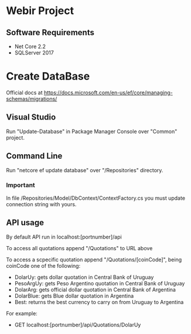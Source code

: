 # Webir Project

## Software Requirements

* Net Core 2.2
* SQLServer 2017

# Create DataBase 
Official docs at https://docs.microsoft.com/en-us/ef/core/managing-schemas/migrations/

## Visual Studio
Run "Update-Database" in Package Manager Console over "Common" project.

## Command Line
Run "netcore ef update database" over "/Repositories" directory.

### Important
In file /Repositories/Model/DbContext/ContextFactory.cs you must update connection string with yours.

## API usage

By default API run in localhost:[portnumber]/api

To access all quotations append "/Quotations" to URL above

To access a scpecific quotation append "/Quotations/[coinCode]", being coinCode one of the following:
* DolarUy: gets dollar quotation in Central Bank of Uruguay
* PesoArgUy: gets Peso Argentino quotation in Central Bank of Uruguay
* DolarArg: gets official dollar quotation in Central Bank of Argentina
* DolarBlue: gets Blue dollar quotation in Argentina
* Best: returns the best currency to carry on from Uruguay to Argentina

For example:
* GET localhost:[portnumber]/api/Quotations/DolarUy
